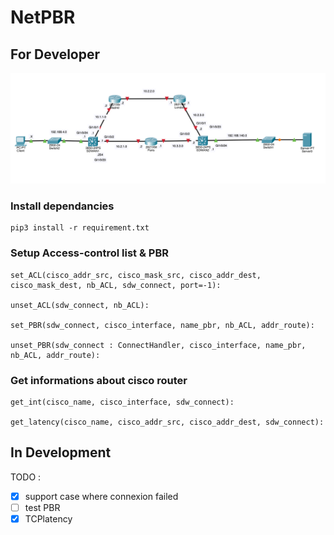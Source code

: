 # NetPBR

## For Developer

![Réseaux](resources/Network2.png)

### Install dependancies
    pip3 install -r requirement.txt

### 
### Setup Access-control list & PBR
    set_ACL(cisco_addr_src, cisco_mask_src, cisco_addr_dest, cisco_mask_dest, nb_ACL, sdw_connect, port=-1):

    unset_ACL(sdw_connect, nb_ACL):

    set_PBR(sdw_connect, cisco_interface, name_pbr, nb_ACL, addr_route):

    unset_PBR(sdw_connect : ConnectHandler, cisco_interface, name_pbr, nb_ACL, addr_route):

### Get informations about cisco router
    get_int(cisco_name, cisco_interface, sdw_connect):

    get_latency(cisco_name, cisco_addr_src, cisco_addr_dest, sdw_connect):

## In Development
TODO :
 - [X] support case where connexion failed
 - [ ] test PBR
 - [X] TCPlatency